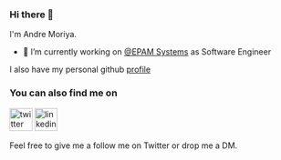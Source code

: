 ### Hi there 👋

I'm Andre Moriya.

- 🔭 I’m currently working on <a href="http://www.epam.com">@EPAM Systems</a> as Software Engineer

I also have my personal github [profile](https://github.com/andremoriya)

### You can also find me on
[<img src='https://cdn.jsdelivr.net/npm/simple-icons@3.0.1/icons/twitter.svg' alt='twitter' height='40'>](https://twitter.com/andremoriya)
[<img src='https://cdn.jsdelivr.net/npm/simple-icons@3.0.1/icons/linkedin.svg' alt='linkedin' height='40'>](https://www.linkedin.com/in/andremoriya/)

Feel free to give me a follow me on Twitter or drop me a DM.

<!--
**andre-moriya/andre-moriya** is a ✨ _special_ ✨ repository because its `README.md` (this file) appears on your GitHub profile.

Here are some ideas to get you started:

- 🌱 I’m currently learning ...
- 👯 I’m looking to collaborate on ...
- 🤔 I’m looking for help with ...
- 💬 Ask me about ...
- 📫 How to reach me: ...
- 😄 Pronouns: ...
- ⚡ Fun fact: ...
-->
